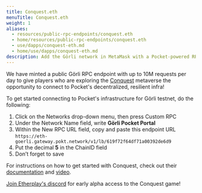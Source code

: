 ```yaml
---
title: Conquest.eth
menuTitle: Conquest.eth
weight: 1
aliases:
  - resources/public-rpc-endpoints/conquest.eth
  - home/resources/public-rpc-endpoints/conquest.eth
  - use/dapps/conquest-eth.md
  - home/use/dapps/conquest-eth.md
description: Add the Görli network in MetaMask with a Pocket-powered RPC endpoint to explore the Conquest metaverse.
---
```



We have minted a public Görli RPC endpoint with up to 10M requests per day to give players who are exploring the [Conquest](https://conquest.eth.limo) metaverse the opportunity to connect to Pocket's decentralized, resilient infra!

To get started connecting to Pocket's infrastructure for Görli testnet, do the following:

1. Click on the Networks drop-down menu, then press Custom RPC
2. Under the Network Name field, write **Görli Pocket Portal**
3. Within the New RPC URL field, copy and paste this endpoint URL `https://eth-goerli.gateway.pokt.network/v1/lb/619f72f64df71a00392de6d9`
4. Put the decimal **5** in the ChainID field
5. Don’t forget to save

For instructions on how to get started with Conquest, check out their [documentation](https://knowledge.conquest.etherplay.io) and [video](https://www.loom.com/share/787e5abf99384cbd8546ad40bd30a4bc).

[Join Etherplay's discord](https://discord.gg/Qb4gr2ekfr) for early alpha access to the Conquest game!
